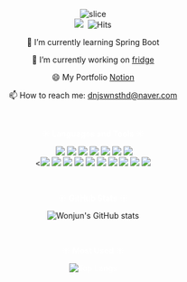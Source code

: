 <div align="center">

<span style="display:block;text-align:center">![slice](https://capsule-render.vercel.app/api?type=slice&color=ffd700&height=200&text=WonJun&fontAlign=70&rotate=13&fontAlignY=25&desc=Wonjun%20song's%20git%20profile.&descAlign=70.&descAlignY=44)</span><span style="display:block;text-align:center"><img src="https://img.shields.io/github/followers/dnjswnsthd?style=social">  ![Hits](https://hits.seeyoufarm.com/api/count/incr/badge.svg?url=https%3A%2F%2Fgithub.com%2Fdnjswnsthd%2Fhit-counter&count_bg=%2379C83D&title_bg=%23555555&icon=&icon_color=%23E7E7E7&title=hits&edge_flat=false)</span>

<center> 
</center>
<span style="display:block;text-align:center">🌱 I’m currently learning Spring Boot</span>

<span style="display:block;text-align:center">🔭 I’m currently working on [fridge](https://github.com/dnjswnsthd/fridge)</span>

<span style="display:block;text-align:center"> 😄 My Portfolio [Notion](https://www.notion.so/Wonjun-Song-9b9c43bde41d46ad972bd223be8227fa)</span>

<span style="display:block;text-align:center">  📫 How to reach me: dnjswnsthd@naver.com</span>

<br>

<span style="display:block;text-align:center; color:white">**☀ Languages and Tools ☀** </span>

<span style="display:block;text-align:center">  <img src="https://img.shields.io/badge/Java-007396?style=flat-square&logo=Java&logoColor=white"/>  <img src="https://img.shields.io/badge/HTML5-E34F26?style=flat-square&logo=HTML5&logoColor=white"/> <img src="https://img.shields.io/badge/CSS3-1572B6?style=flat-square&logo=CSS3&logoColor=white"/> <img src="https://img.shields.io/badge/JavaScript-F7DF1E?style=flat-square&logo=JavaScript&logoColor=white"/> <img src="https://img.shields.io/badge/Python-3776AB?style=flat-square&logo=Python&logoColor=white"/> <img src="https://img.shields.io/badge/SpringBoot-6DB33F?style=flat-square&logo=spring&logoColor=white"/> <img src="https://img.shields.io/badge/MySQL-4479A1?style=flat-square&logo=MySQL&logoColor=white"/><br><<img src="https://img.shields.io/badge/Vue.js-4FC08D?style=flat-square&logo=vue-dot-js&logoColor=white"/> <img src="https://img.shields.io/badge/Vuetify-1867C0?style=flat-square&logo=Vuetify&logoColor=white"/> <img src="https://img.shields.io/badge/FastAPI-009688?style=flat-square&logo=FastAPI&logoColor=white"/> <img src="https://img.shields.io/badge/Apache Kafka-231F20?style=flat-square&logo=apache-kafka&logoColor=white"/> <img src="https://img.shields.io/badge/Amazon AWS-232F3E?style=flat-square&logo=Amazon-AWS&logoColor=white"/> <img src="https://img.shields.io/badge/GitHub-181717?style=flat-square&logo=GitHub&logoColor=white"/> <img src="https://img.shields.io/badge/Jira-0052CC?style=flat-square&logo=Jira-Software&logoColor=white"/> <img src="https://img.shields.io/badge/Jenkins-D24939?style=flat-square&logo=Jenkins&logoColor=white"/> <img src="https://img.shields.io/badge/Docker-2496ED?style=flat-square&logo=Docker&logoColor=white"/> <img src="https://img.shields.io/badge/Nginx-009639?style=flat-square&logo=Nginx&logoColor=white"/></span>

<br>

<span style="display:block;text-align:center; color:white">☀ **GitHub Stats** ☀</span>

<span style="display:block;text-align:center">![Wonjun's GitHub stats](https://github-readme-stats.vercel.app/api?username=dnjswnsthd&theme=gotham&show_icons=true)</span>

<br>

<span style="display:block;text-align:center; color:white">☀ **Most Used** ☀</span>

<span style="display:block;text-align:center; color:white">![Top Langs](https://github-readme-stats.vercel.app/api/top-langs/?username=dnjswnsthd&layout=compact&theme=gotham)</span>

</div>


